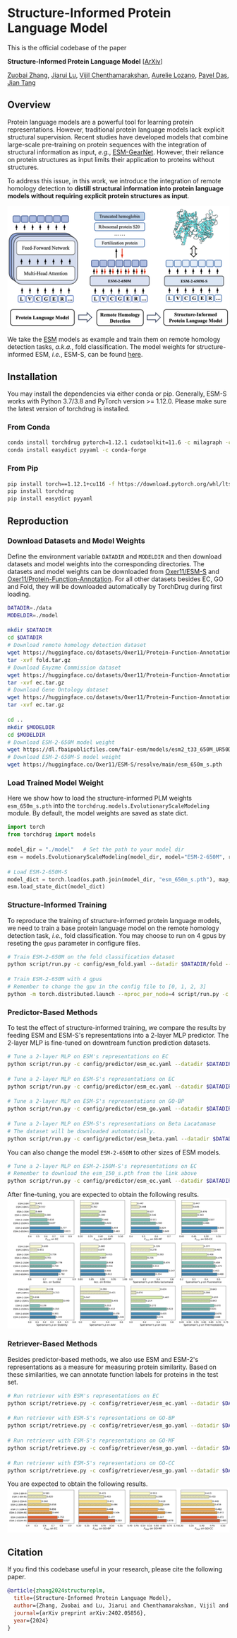 # Structure-Informed Protein Language Model

This is the official codebase of the paper

**Structure-Informed Protein Language Model** 
[[ArXiv](https://arxiv.org/abs/2402.05856)]

[Zuobai Zhang](https://oxer11.github.io/), [Jiarui Lu](https://lujiarui.github.io/), [Vijil Chenthamarakshan](https://researcher.watson.ibm.com/researcher/view.php?person=us-ecvijil), [Aurelie Lozano](https://researcher.watson.ibm.com/researcher/view.php?person=us-aclozano), [Payel Das](https://researcher.watson.ibm.com/researcher/view.php?person=us-daspa), [Jian Tang](https://jian-tang.com/)


## Overview

Protein language models are a powerful tool for learning protein representations. However, traditional protein language models lack explicit structural supervision. Recent studies have developed models that combine large-scale pre-training on protein sequences with the integration of structural information as input, *e.g.*, [ESM-GearNet](https://arxiv.org/abs/2303.06275). However, their reliance on protein structures as input limits their application to proteins without structures.

To address this issue, in this work, we introduce the integration of remote homology detection to **distill structural information into protein language models
without requiring explicit protein structures as input**.

![Training](./asset/training.png)

We take the [ESM](https://github.com/facebookresearch/esm) models as example and train them on remote homology detection tasks, *a.k.a.*, fold classification.
The model weights for structure-informed ESM, *i.e.*, ESM-S, can be found [here](https://huggingface.co/Oxer11/ESM-S).

## Installation

You may install the dependencies via either conda or pip. Generally, ESM-S works
with Python 3.7/3.8 and PyTorch version >= 1.12.0.
Please make sure the latest version of torchdrug is installed.

### From Conda

```bash
conda install torchdrug pytorch=1.12.1 cudatoolkit=11.6 -c milagraph -c pytorch-lts -c pyg -c conda-forge
conda install easydict pyyaml -c conda-forge
```

### From Pip

```bash
pip install torch==1.12.1+cu116 -f https://download.pytorch.org/whl/lts/1.12/torch_lts.html
pip install torchdrug
pip install easydict pyyaml
```

## Reproduction

### Download Datasets and Model Weights

Define the environment variable `DATADIR` and `MODELDIR` and then download datasets and model weights into the corresponding directories.
The datasets and model weights can be downloaded from [Oxer11/ESM-S](https://huggingface.co/Oxer11/ESM-S) and [Oxer11/Protein-Function-Annotation](https://huggingface.co/datasets/Oxer11/Protein-Function-Annotation).
For all other datasets besides EC, GO and Fold, they will be downloaded automatically by TorchDrug during first loading.

```bash
DATADIR=./data
MODELDIR=./model

mkdir $DATADIR
cd $DATADIR
# Download remote homology detection dataset
wget https://huggingface.co/datasets/Oxer11/Protein-Function-Annotation/resolve/main/fold.tar.gz
tar -xvf fold.tar.gz
# Download Enyzme Commission dataset
wget https://huggingface.co/datasets/Oxer11/Protein-Function-Annotation/resolve/main/ec.tar.gz
tar -xvf ec.tar.gz
# Download Gene Ontology dataset
wget https://huggingface.co/datasets/Oxer11/Protein-Function-Annotation/resolve/main/ec.tar.gz
tar -xvf ec.tar.gz

cd ..
mkdir $MODELDIR
cd $MODELDIR
# Download ESM-2-650M model weight
wget https://dl.fbaipublicfiles.com/fair-esm/models/esm2_t33_650M_UR50D.pt
# Download ESM-2-650M-S model weight
wget https://huggingface.co/Oxer11/ESM-S/resolve/main/esm_650m_s.pth
```

### Load Trained Model Weight
Here we show how to load the structure-informed PLM weights `esm_650m_s.pth` into the `torchdrug.models.EvolutionaryScaleModeling` module.
By default, the model weights are saved as state dict.
```python
import torch
from torchdrug import models

model_dir = "./model"   # Set the path to your model dir
esm = models.EvolutionaryScaleModeling(model_dir, model="ESM-2-650M", readout="mean")

# Load ESM-2-650M-S
model_dict = torch.load(os.path.join(model_dir, "esm_650m_s.pth"), map_location=torch.device("cpu"))
esm.load_state_dict(model_dict)
```

### Structure-Informed Training

To reproduce the training of structure-informed protein language models, we need to train a base protein language model on the remote homology detection task, *i.e.*, fold classification.
You may choose to run on 4 gpus by reseting the `gpus` parameter in configure files. 

```bash
# Train ESM-2-650M on the fold classification dataset
python script/run.py -c config/esm_fold.yaml --datadir $DATADIR/fold --modeldir $MODELDIR --model ESM-2-650M

# Train ESM-2-650M with 4 gpus
# Remember to change the gpu in the config file to [0, 1, 2, 3]
python -m torch.distributed.launch --nproc_per_node=4 script/run.py -c config/esm_fold.yaml --datadir $DATADIR/fold --modeldir $MODELDIR --model ESM-2-650M
```

### Predictor-Based Methods

To test the effect of structure-informed training, we compare the results by feeding ESM and ESM-S's representations into a 2-layer MLP predictor.
The 2-layer MLP is fine-tuned on downtream function prediction datasets.

```bash
# Tune a 2-layer MLP on ESM's representations on EC
python script/run.py -c config/predictor/esm_ec.yaml --datadir $DATADIR/ec --modeldir $MODELDIR --model ESM-2-650M --ckpt null

# Tune a 2-layer MLP on ESM-S's representations on EC
python script/run.py -c config/predictor/esm_ec.yaml --datadir $DATADIR/ec --modeldir $MODELDIR --model ESM-2-650M --ckpt $MODELDIR/esm_650m_s.pth

# Tune a 2-layer MLP on ESM-S's representations on GO-BP
python script/run.py -c config/predictor/esm_go.yaml --datadir $DATADIR/go --level bp --modeldir $MODELDIR --model ESM-2-650M --ckpt $MODELDIR/esm_650m_s.pth

# Tune a 2-layer MLP on ESM-S's representations on Beta Lacatamase
# The dataset will be downloaded automatcially.
python script/run.py -c config/predictor/esm_beta.yaml --datadir $DATADIR/ --modeldir $MODELDIR --model ESM-2-650M --ckpt $MODELDIR/esm_650m_s.pth
```

You can also change the model `ESM-2-650M` to other sizes of ESM models.
```bash
# Tune a 2-layer MLP on ESM-2-150M-S's representations on EC
# Remember to download the esm_150_s.pth from the link above
python script/run.py -c config/predictor/esm_ec.yaml --datadir $DATADIR/ec --modeldir $MODELDIR --model ESM-2-150M --ckpt $MODELDIR/esm_150m_s.pth
```

After fine-tuning, you are expected to obtain the following results.
![Predictor](./asset/predictor.png)


### Retriever-Based Methods
Besides predictor-based methods, we also use ESM and ESM-2's representations as a measure for measuring protein similarity.
Based on these similarities, we can annotate function labels for proteins in the test set.

```bash
# Run retriever with ESM's representations on EC
python script/retrieve.py -c config/retriever/esm_ec.yaml --datadir $DATADIR/ec --modeldir $MODELDIR --model ESM-2-650M --ckpt $MODELDIR/esm_650m_s.pth

# Run retriever with ESM-S's representations on GO-BP
python script/retrieve.py -c config/retriever/esm_go.yaml --datadir $DATADIR/go --level bp --modeldir $MODELDIR --model ESM-2-650M --ckpt $MODELDIR/esm_650m_s.pth

# Run retriever with ESM-S's representations on GO-MF
python script/retrieve.py -c config/retriever/esm_go.yaml --datadir $DATADIR/go --level mf --modeldir $MODELDIR --model ESM-2-650M --ckpt $MODELDIR/esm_650m_s.pth

# Run retriever with ESM-S's representations on GO-CC
python script/retrieve.py -c config/retriever/esm_go.yaml --datadir $DATADIR/go --level cc --modeldir $MODELDIR --model ESM-2-650M --ckpt $MODELDIR/esm_650m_s.pth
```

You are expected to obtain the following results.
![Retriever](./asset/retriever.png)


## Citation
If you find this codebase useful in your research, please cite the following paper.

```bibtex
@article{zhang2024structureplm,
  title={Structure-Informed Protein Language Model},
  author={Zhang, Zuobai and Lu, Jiarui and Chenthamarakshan, Vijil and Lozano, Aurelie and Das, Payel and Tang, Jian},
  journal={arXiv preprint arXiv:2402.05856},
  year={2024}
}
```
